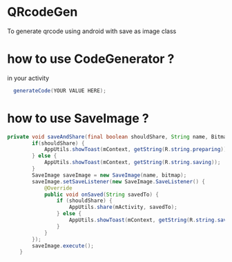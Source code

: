 # QRcodeGen
To generate qrcode using android with save as image class


# how to use CodeGenerator ?
in your activity 

```java
  generateCode(YOUR VALUE HERE);
```
  
# how to use SaveImage ?

```java
private void saveAndShare(final boolean shouldShare, String name, Bitmap bitmap) {
        if(shouldShare) {
            AppUtils.showToast(mContext, getString(R.string.preparing));
        } else {
            AppUtils.showToast(mContext, getString(R.string.saving));
        }
        SaveImage saveImage = new SaveImage(name, bitmap);
        saveImage.setSaveListener(new SaveImage.SaveListener() {
            @Override
            public void onSaved(String savedTo) {
                if (shouldShare) {
                    AppUtils.share(mActivity, savedTo);
                } else {
                    AppUtils.showToast(mContext, getString(R.string.saved_to) +"'"+ Constants.SAVE_TO +"' "+getString(R.string.directory_in));
                }
            }
        });
        saveImage.execute();
    }
```
